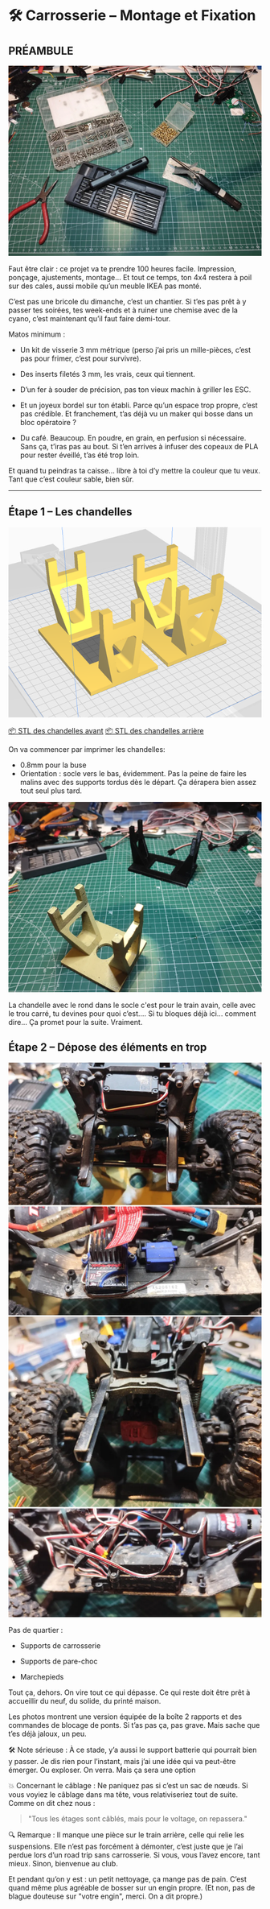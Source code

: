 # 🛠️ Carrosserie – Montage et Fixation

## PRÉAMBULE

![Outils](./images/tools.png)

Faut être clair : ce projet va te prendre 100 heures facile. Impression, ponçage, ajustements, montage... Et tout ce temps, ton 4x4 restera à poil sur des cales, aussi mobile qu’un meuble IKEA pas monté.

C’est pas une bricole du dimanche, c’est un chantier. Si t’es pas prêt à y passer tes soirées, tes week-ends et à ruiner une chemise avec de la cyano, c’est maintenant qu’il faut faire demi-tour.

Matos minimum :
- Un kit de visserie 3 mm métrique (perso j’ai pris un mille-pièces, c’est pas pour frimer, c’est pour survivre).

- Des inserts filetés 3 mm, les vrais, ceux qui tiennent.

- D’un fer à souder de précision, pas ton vieux machin à griller les ESC.

- Et un joyeux bordel sur ton établi. Parce qu’un espace trop propre, c’est pas crédible. Et franchement, t’as déjà vu un maker qui bosse dans un bloc opératoire ?

- Du café. Beaucoup. En poudre, en grain, en perfusion si nécessaire. Sans ça, t’iras pas au bout. Si t’en arrives à infuser des copeaux de PLA pour rester éveillé, t’as été trop loin.

Et quand tu peindras ta caisse... libre à toi d’y mettre la couleur que tu veux. Tant que c’est couleur sable, bien sûr.

---

## Étape 1 – Les chandelles

![Chandelles](./images/jack.png)

[📦 STL des chandelles avant](https://github.com/Flo3376/traxxas_trx4_all_modif/raw/main/carrosserie/parts/jack_stands/jacks_stands_F.stl)
[📦 STL des chandelles arrière](https://github.com/Flo3376/traxxas_trx4_all_modif/raw/main/carrosserie/parts/jack_stands/jacks_stands_R.stl)



On va commencer par imprimer les chandelles:
- 0.8mm pour la buse
- Orientation : socle vers le bas, évidemment. Pas la peine de faire les malins avec des supports tordus dès le départ. Ça dérapera bien assez tout seul plus tard.

![Chandelles](./images/jacks2.png)

La chandelle avec le rond dans le socle c'est pour le train avain, celle avec le trou carré, tu devines pour quoi c’est....
Si tu bloques déjà ici... comment dire... Ça promet pour la suite. Vraiment.

## Étape 2 – Dépose des éléments en trop
![Avant](./images/1_front.png)
![Gauche](./images/1_left.png)
![Arrière](./images/1_rear.png)
![Droites](./images/1_right.png)


Pas de quartier :

- Supports de carrosserie

- Supports de pare-choc

- Marchepieds

Tout ça, dehors. On vire tout ce qui dépasse. Ce qui reste doit être prêt à accueillir du neuf, du solide, du printé maison.

Les photos montrent une version équipée de la boîte 2 rapports et des commandes de blocage de ponts. Si t’as pas ça, pas grave. Mais sache que t’es déjà jaloux, un peu.

🛠️ Note sérieuse :
À ce stade, y’a aussi le support batterie qui pourrait bien y passer.
Je dis rien pour l’instant, mais j’ai une idée qui va peut-être émerger. Ou exploser. On verra. Mais ça sera une option 

💥 Concernant le câblage :
Ne paniquez pas si c’est un sac de nœuds. Si vous voyiez le câblage dans ma tête, vous relativiseriez tout de suite. Comme on dit chez nous :

> "Tous les étages sont câblés, mais pour le voltage, on repassera."

🔍 Remarque :
Il manque une pièce sur le train arrière, celle qui relie les suspensions. Elle n’est pas forcément à démonter, c’est juste que je l’ai perdue lors d’un road trip sans carrosserie. Si vous, vous l’avez encore, tant mieux. Sinon, bienvenue au club.

Et pendant qu’on y est : un petit nettoyage, ça mange pas de pain. C’est quand même plus agréable de bosser sur un engin propre.
(Et non, pas de blague douteuse sur "votre engin", merci. On a dit propre.)
